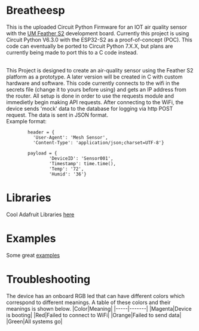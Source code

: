 # Breatheesp
This is the uploaded Circuit Python Firmware for an IOT air quality sensor with the [UM Feather S2](https://feathers2.io/) development board. Currently this project is using Circuit Python V6.3.0 with the ESP32-S2 as a proof-of-concept (POC). This code can eventually be ported to Circuit Python 7.X.X, but plans are currently being made to port this to a C code instead.
<BR>
  <BR>
    
This Project is designed to create an air-quality sensor using the Feather S2 platform as a prototype. A later version will be created in C with custom hardware and software. This code currently connects to the wifi in the secrets file (change it to yours before using) and gets an IP address from the router. All setup is done in order to use the requests module and immedietly begin making API requests. After connecting to the WiFi, the device sends 'mock' data to the database for logging via http POST request. The data is sent in JSON format.
<BR>
Example format:
<BR>
```
        header = {
          'User-Agent': 'Mesh Sensor',
          'Content-Type': 'application/json;charset=UTF-8'}

        payload = {
                'DeviceID': 'Sensor001',
                'Timestamp': time.time(),
                'Temp': '72',
                'Humid': '36'}
  ```
  
# Libraries
Cool Adafruit Libraries [here](https://github.com/adafruit/Adafruit_CircuitPython_Bundle/releases/tag/20211003)
# Examples
Some great [examples](https://learn.adafruit.com/adafruit-metro-esp32-s2/circuitpython-internet-test)
# Troubleshooting
  The device has an onboard RGB led that can have different colors which correspond to different meanings. A table of these colors and their meanings is shown below.
  |Color|Meaning|
  |-----|-------|
  |Magenta|Device is booting|
  |Red|Failed to connect to WiFi|
  |Orange|Failed to send data|
  |Green|All systems go|
  
